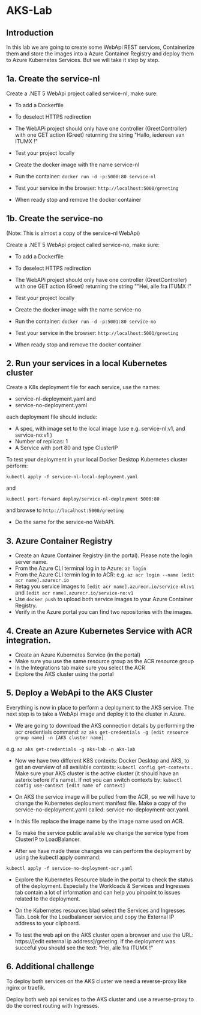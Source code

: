 # AKS-Lab

## Introduction

In this lab we are going to create some WebApi REST services, Containerize them and store the images into a Azure Container Registry and deploy them to Azure Kubernetes Services. But we will take it step by step.

## 1a. Create the service-nl

Create a .NET 5 WebApi project called service-nl, make sure:
- To add a Dockerfile
- To deselect HTTPS redirection
- The WebAPi project should only have one controller (GreetController) with one GET action (Greet) returning the string  "Hallo, iedereen van ITUMX !"

- Test your project locally
- Create the docker image with the name service-nl
- Run the container: `docker run -d -p:5000:80 service-nl` 
- Test your service in the browser: `http://localhost:5000/greeting`
- When ready stop and remove the docker container

## 1b. Create the service-no

(Note: This is almost a copy of the service-nl WebApi)

Create a .NET 5 WebApi project called service-no, make sure:
- To add a Dockerfile
- To deselect HTTPS redirection
- The WebAPi project should only have one controller (GreetController) with one GET action (Greet) returning the string  ""Hei, alle fra ITUMX !"

- Test your project locally
- Create the docker image with the name service-no
- Run the container: `docker run -d -p:5001:80 service-no` 
- Test your service in the browser: `http://localhost:5001/greeting`
- When ready stop and remove the docker container

## 2. Run your services in a local Kubernetes cluster

Create a K8s deployment file for each service, use the names:
-  service-nl-deployment.yaml and
-  service-no-deployment.yaml

each deployment file should include:

- A spec, with image set to the local image (use e.g. service-nl:v1, and service-no:v1 )
- Number of replicas: 1
- A Service with port 80 and type ClusterIP

To test your deployment in your local Docker Desktop Kubernetes cluster perform:

`kubectl apply -f service-nl-local-deployment.yaml`

and

`kubectl port-forward deploy/service-nl-deployment 5000:80`

and browse to `http://localhost:5000/greeting`

- Do the same for the service-no WebAPi.

## 3. Azure Container Registry

- Create an Azure Container Registry (in the portal). Please note the login server name.
- From the Azure CLI terminal log in to Azure: `az login`
- From the Azure CLI termin log in to ACR: e.g. `az acr login --name [edit acr name].azurecr.io` 
- Retag you service images to `[edit acr name].azurecr.io/service-nl:v1` and  `[edit acr name].azurecr.io/service-no:v1`
- Use `docker push` to upload both service images to your Azure Container Registry. 
- Verify in the Azure portal you can find two repositories with the images.

## 4. Create an Azure Kubernetes Service with ACR integration.

- Create an Azure Kubernetes Service (in the portal)
- Make sure you use the same resource group as the ACR resource group
- In the Integrations tab make sure you select the ACR
- Explore the AKS cluster using the portal

## 5. Deploy a WebApi to the AKS Cluster

Everything is now in place to perform a deployment to the AKS service. The next step is to take a WebApi image and deploy it to the cluster in Azure.

- We are going to download the AKS connection details by performing the acr credentials command: `az aks get-credentials -g [edit resource group name] -n [AKS cluster name]`

e.g. `az aks get-credentials -g aks-lab -n aks-lab`

- Now we have two different K8S contexts: Docker Desktop and AKS, to get an overview of all available contexts: `kubectl config get-contexts` . Make sure your AKS cluster is the active cluster (it should have an asterix before it's name). If not you can switch contexts by: `kubectl config use-context [edit name of context]`

- On AKS the service image will be pulled from the ACR, so we will have to change the Kubernetes deploument manifest file. Make a copy of the service-no-deployment.yaml called: service-no-deployment-acr.yaml.

- In this file replace the image name by the image name used on ACR.
- To make the service public available we change the service type from ClusterIP to LoadBalancer.
- After we have made these changes we can perform the deployment by using the kubectl apply command:

`kubectl apply -f service-no-deployment-acr.yaml`

- Explore the Kubernetes Resource blade in the portal to check the status of the deployment. Especially the Workloads & Services and Ingresses tab contain a lot of information and can help you pinpoint to issues related to the deployment.

- On the Kubernetes resources blad select the Services and Ingresses Tab. Look for the Loadbalancer service and copy the External IP address to your clipboard.

- To test the web api on the AKS cluster open a browser and use the URL: https://[edit external ip address]/greeting. If the deployment was succeful you should see the text: "Hei, alle fra ITUMX !"

## 6. Additional challenge

To deploy both services on the AKS cluster we need a reverse-proxy like nginx or traefik.

Deploy both web api services to the AKS cluster and use a reverse-proxy to do the correct routing with Ingresses.






